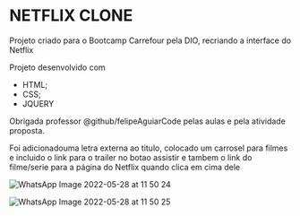 # NETFLIX CLONE
 

Projeto criado para o Bootcamp Carrefour pela DIO, recriando a interface do Netflix

Projeto desenvolvido com  

* HTML;
* CSS;
* JQUERY

Obrigada professor  @github/felipeAguiarCode pelas aulas e pela atividade proposta.

Foi adicionadouma letra externa ao titulo, colocado um carrosel para filmes e incluido o link para o trailer no botao assistir e tambem o link do filme/serie para a página do Netflix quando clica em cima dele

![WhatsApp Image 2022-05-28 at 11 50 24](https://user-images.githubusercontent.com/88143024/170831434-6ac52b4c-193e-46f0-99ad-407f163e14d4.jpeg)


![WhatsApp Image 2022-05-28 at 11 50 25](https://user-images.githubusercontent.com/88143024/170831439-845ba6ad-0d80-4a5e-afd6-95d5aadb2537.jpeg)
